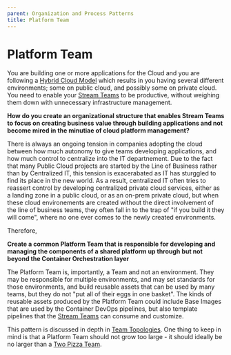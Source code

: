 ```yaml
---
parent: Organization and Process Patterns
title: Platform Team
---
```

# Platform Team

You are building one or more applications for the Cloud and you are following a [Hybrid Cloud Model](../Cloud-Native-Architecture/Hybrid-Cloud-Model.md) which results in you having several different environments; some on public cloud, and possibly some on private cloud.  You need to enable your [Stream Teams]() to be productive, without weighing them down with unnecessary infrastructure management.

**How do you create an organizational structure that enables Stream Teams to focus on creating business value through building applications and not become mired in the minutiae of cloud platform management?**

There is always an ongoing tension in companies adopting the cloud between how much autonomy to give teams developing applications, and how much control to centralize into the IT departnement.  Due to the fact that many Public Cloud projects are started by the Line of Business rather than by Centralized IT, this tension is exacerabated as IT has sturggled to find its place in the new world.  As a result, centralized IT often tries to reassert control by developing centralized private cloud services, either as a landing zone in a public cloud, or as an on-prem private cloud, but when these cloud environements are created without the direct involvement of the line of business teams, they often fall in to the trap of "if you build it they will come", where no one ever comes to the newly created environments.

Therefore,

**Create a common Platform Team that is responsible for developing and managing the components of a shared platform up through but not beyond the Container Orchestration layer**

The Platform Team is, importantly, a Team and not an environment.  They may be responsible for multiple environments, and may set standards for those environments, and build reusable assets that can be used by many teams, but they do not "put all of their eggs in one basket". The kinds of reusable assets produced by the Platform Team could include Base Images that are used by the Container DevOps pipelines, but also template pipelines that the [Stream Teams](Stream-Team.md) can consume and customize. 

This pattern is discussed in depth in [Team Topologies](https://www.amazon.com/Team-Topologies-Organizing-Business-Technology/dp/1942788819).  One thing to keep in mind is that a Platform Team should not grow too large - it should ideally be no larger than a [Two Pizza Team](Two-Pizza-Team.md).  
